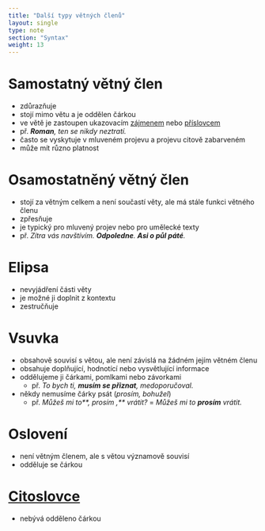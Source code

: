 ```yaml
---
title: "Další typy větných členů"
layout: single
type: note
section: "Syntax"
weight: 13
---
```

# Samostatný větný člen
- zdůrazňuje
- stojí mimo větu a je oddělen čárkou
- ve větě je zastoupen ukazovacím [zájmenem](/notes/school/czech/czech-grammar/morphology/pronouns) nebo [příslovcem](/notes/school/czech/czech-grammar/morphology/adverbs)
- př. _**Roman**, ten se nikdy neztratí._
- často se vyskytuje v mluveném projevu a projevu citově zabarveném
- může mít různo platnost
# Osamostatněný větný člen
- stojí za větným celkem a není součastí věty, ale má stále funkci větného členu
- zpřesňuje
- je typický pro mluvený projev nebo pro umělecké texty
- př. _Zítra vás navštívím. **Odpoledne**. **Asi o půl páté**._
# Elipsa
- nevyjádření části věty
- je možné ji doplnit z kontextu
- zestručňuje
# Vsuvka
- obsahově souvisí s větou, ale není závislá na žádném jejím větném členu
- obsahuje doplňující, hodnotící nebo vysvětlující informace
- oddělujeme ji čárkami, pomlkami nebo závorkami
    - př. _To bych ti, **musím se přiznat**, medoporučoval._
- někdy nemusíme čárky psát (_prosím, bohužel_)
    - př. _Můžeš mi to**, prosím ,** vrátit?_ = _Můžeš mi to **prosím** vrátit._
# Oslovení
- není větným členem, ale s větou významově souvisí
- odděluje se čárkou
# [Citoslovce](/notes/school/czech/czech-grammar/morphology/interjections)
- nebývá odděleno čárkou